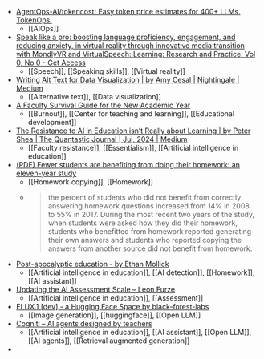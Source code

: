 - [AgentOps-AI/tokencost: Easy token price estimates for 400+ LLMs. TokenOps.](https://github.com/AgentOps-AI/tokencost)
	- [[AIOps]]
- [Speak like a pro: boosting language proficiency, engagement, and reducing anxiety, in virtual reality through innovative media transition with MondlyVR and VirtualSpeech: Learning: Research and Practice: Vol 0, No 0 - Get Access](https://www.tandfonline.com/doi/full/10.1080/23735082.2024.2357556)
	- [[Speech]], [[Speaking skills]], [[Virtual reality]]
- [Writing Alt Text for Data Visualization | by Amy Cesal | Nightingale | Medium](https://medium.com/nightingale/writing-alt-text-for-data-visualization-2a218ef43f81)
	- [[Alternative text]], [[Data visualization]]
- [A Faculty Survival Guide for the New Academic Year](https://www.chronicle.com/article/a-faculty-survival-guide-for-the-new-academic-year?trk=feed_main-feed-card_reshare_feed-article-content)
	- [[Burnout]], [[Center for teaching and learning]], [[Educational development]]
- [The Resistance to AI in Education isn’t Really about Learning | by Peter Shea | The Quantastic Journal | Jul, 2024 | Medium](https://medium.com/the-quantastic-journal/the-resistance-to-ai-in-education-isnt-really-about-learning-41d2d9cf4476)
	- [[Faculty resistance]], [[Essentialism]], [[Artificial intelligence in education]]
- [(PDF) Fewer students are benefiting from doing their homework: an eleven-year study](https://www.researchgate.net/publication/343624164_Fewer_students_are_benefiting_from_doing_their_homework_an_eleven-year_study)
	- [[Homework copying]], [[Homework]]
	- >the percent of students who did not benefit from correctly answering 
	  homework questions increased from 14% in 2008 to 55% in 2017. During the
	   most recent two years of the study, when students were asked how they 
	  did their homework, students who benefitted from homework reported 
	  generating their own answers and students who reported copying the 
	  answers from another source did not benefit from homework.
- [Post-apocalyptic education - by Ethan Mollick](https://www.oneusefulthing.org/p/post-apocalyptic-education?trk=feed_main-feed-card_feed-article-content)
	- [[Artificial intelligence in education]], [[AI detection]], [[Homework]], [[AI assistant]]
- [Updating the AI Assessment Scale – Leon Furze](https://leonfurze.com/2024/08/28/updating-the-ai-assessment-scale/)
	- [[Artificial intelligence in education]], [[Assessment]]
- [FLUX.1 [dev] - a Hugging Face Space by black-forest-labs](https://huggingface.co/spaces/black-forest-labs/FLUX.1-dev)
	- [[Image generation]], [[huggingface]], [[Open LLM]]
- [Cogniti – AI agents designed by teachers](https://cogniti.ai/)
	- [[Artificial intelligence in education]], [[AI assistant]], [[Open LLM]], [[AI agents]], [[Retrieval augmented generation]]
-